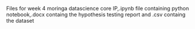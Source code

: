 Files for week 4 moringa datascience core IP,.ipynb file containing python notebook,.docx containg the hypothesis testing report and .csv containg the dataset
